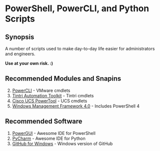 PowerShell, PowerCLI, and Python Scripts
================

## Synopsis
A number of scripts used to make day-to-day life easier for administrators and engineers.

**Use at your own risk. :)**

## Recommended Modules and Snapins

2. [PowerCLI](https://www.vmware.com/support/developer/PowerCLI/) - VMware cmdlets
3. [Tintri Automation Toolkit](https://support.tintri.com/download/) - Tintri cmdlets
3. [Cisco UCS PowerTool](http://software.cisco.com/download/release.html?mdfid=283850978&flowid=25021&softwareid=284574017&release=1.2.1&relind=AVAILABLE&rellifecycle=&reltype=latest) - UCS cmdlets
4. [Windows Management Framework 4.0](http://www.microsoft.com/en-us/download/details.aspx?id=40855) - Includes PowerShell 4

## Recommended Software

1. [PowerGUI](http://en.community.dell.com/techcenter/powergui/m/) - Awesome IDE for PowerShell
2. [PyCharm](https://www.jetbrains.com/pycharm/) - Awesome IDE for Python
3. [GitHub for Windows](https://windows.github.com/) - Windows version of GitHub

